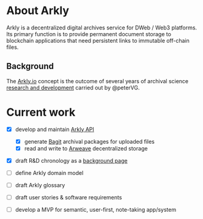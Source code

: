 # About Arkly
Arkly is a decentralized digital archives service for DWeb / Web3 platforms. 
Its primary function is to provide permanent document storage to blockchain applications that need persistent links to immutable off-chain files. 

## Background
The [Arkly.io](https://arkly.io/about/) concept is the outcome of several years of archival science [research and development](background.md) carried out by @peterVG.


# Current work


- [x] develop and maintain [Arkly API](https://api.arkly.io/docs)
   - [x] generate [Bagit](https://datatracker.ietf.org/doc/html/rfc8493) archival packages for uploaded files
   - [x] read and write to [Arweave](https://arweave.org) decentralized storage
- [x] draft R&D chronology as a [background page](background.md)
- [ ] define Arkly domain model
- [ ] draft Arkly glossary
- [ ] draft user stories & software requirements
- [ ] develop a MVP for semantic, user-first, note-taking app/system

